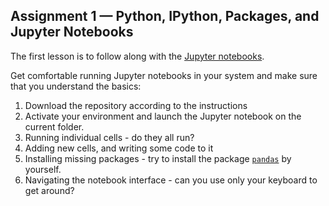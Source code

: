 ## Assignment 1 — Python, IPython, Packages, and Jupyter Notebooks

The first lesson is to follow along with the [Jupyter notebooks](../lessons/lesson01.ipynb).

Get comfortable running Jupyter notebooks in your system and make sure that you understand the basics:

1) Download the repository according to the instructions
2) Activate your environment and launch the Jupyter notebook on the current folder. 
3) Running individual cells - do they all run? 
4) Adding new cells, and writing some code to it
5) Installing missing packages - try to install the package 
[`pandas`](https://pandas.pydata.org/docs/getting_started/install.html) by yourself.
6) Navigating the notebook interface - can you use only your keyboard to get around?
